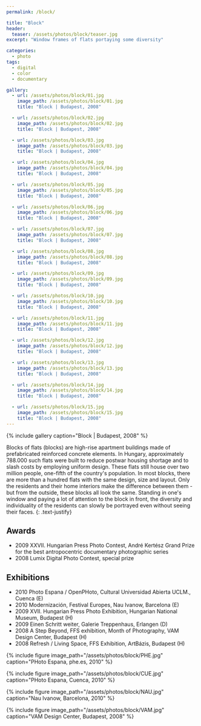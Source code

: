 ```yaml
---
permalink: /block/

title: "Block"
header:
  teaser: /assets/photos/block/teaser.jpg
excerpt: "Window frames of flats portaying some diversity"

categories:
  - photo
tags:
  - digital
  - color
  - documentary

gallery:
  - url: /assets/photos/block/01.jpg
    image_path: /assets/photos/block/01.jpg
    title: "Block | Budapest, 2008"

  - url: /assets/photos/block/02.jpg
    image_path: /assets/photos/block/02.jpg
    title: "Block | Budapest, 2008"

  - url: /assets/photos/block/03.jpg
    image_path: /assets/photos/block/03.jpg
    title: "Block | Budapest, 2008"

  - url: /assets/photos/block/04.jpg
    image_path: /assets/photos/block/04.jpg
    title: "Block | Budapest, 2008"

  - url: /assets/photos/block/05.jpg
    image_path: /assets/photos/block/05.jpg
    title: "Block | Budapest, 2008"

  - url: /assets/photos/block/06.jpg
    image_path: /assets/photos/block/06.jpg
    title: "Block | Budapest, 2008"

  - url: /assets/photos/block/07.jpg
    image_path: /assets/photos/block/07.jpg
    title: "Block | Budapest, 2008"

  - url: /assets/photos/block/08.jpg
    image_path: /assets/photos/block/08.jpg
    title: "Block | Budapest, 2008"

  - url: /assets/photos/block/09.jpg
    image_path: /assets/photos/block/09.jpg
    title: "Block | Budapest, 2008"

  - url: /assets/photos/block/10.jpg
    image_path: /assets/photos/block/10.jpg
    title: "Block | Budapest, 2008"

  - url: /assets/photos/block/11.jpg
    image_path: /assets/photos/block/11.jpg
    title: "Block | Budapest, 2008"

  - url: /assets/photos/block/12.jpg
    image_path: /assets/photos/block/12.jpg
    title: "Block | Budapest, 2008"

  - url: /assets/photos/block/13.jpg
    image_path: /assets/photos/block/13.jpg
    title: "Block | Budapest, 2008"

  - url: /assets/photos/block/14.jpg
    image_path: /assets/photos/block/14.jpg
    title: "Block | Budapest, 2008"

  - url: /assets/photos/block/15.jpg
    image_path: /assets/photos/block/15.jpg
    title: "Block | Budapest, 2008"
---
```


{% include gallery caption="Block \| Budapest, 2008" %}

Blocks of flats (blocks) are high-rise apartment buildings made of
prefabricated reinforced concrete elements. In Hungary, approximately 788.000
such flats were built to reduce postwar housing shortage and to slash costs by
employing uniform design. These flats still house over two million people,
one-fifth of the country's population. In most blocks, there are more than a
hundred flats with the same design, size and layout. Only the residents and
their home interiors make the difference between them - but from the outside,
these blocks all look the same. Standing in one's window and paying a lot of
attention to the block in front, the diversity and individuality of the
residents can slowly be portrayed even without seeing their faces.
{: .text-justify}

## Awards

- 2009  XXVII. Hungarian Press Photo Contest, André Kertész Grand Prize for the
        best antropocentric documentary photographic series
- 2008  Lumix Digital Photo Contest, special prize

## Exhibitions

- 2010  Photo Espana / OpenPHoto, Cultural Universidad Abierta UCLM., Cuenca (E)
- 2010  Modernización, Festival Europes, Nau Ivanow, Barcelona (E)
- 2009  XVII. Hungarian Press Photo Exhibition, Hungarian National Museum, Budapest (H)
- 2009  Einen Schritt weiter, Galerie Treppenhaus, Erlangen (D)
- 2008  A Step Beyond, FFS exhibition, Month of Photography, VAM Design Center, Budapest (H)
- 2008  Refresh / Living Space, FFS Exhibition, ArtBázis, Budapest (H)

{% include figure image_path="/assets/photos/block/PHE.jpg"
   caption="PHoto Espana, phe.es, 2010" %}

{% include figure image_path="/assets/photos/block/CUE.jpg"
   caption="PHoto Espana, Cuenca, 2010" %}

{% include figure image_path="/assets/photos/block/NAU.jpg"
   caption="Nau Ivanow, Barcelona, 2010" %}

{% include figure image_path="/assets/photos/block/VAM.jpg"
   caption="VAM Design Center, Budapest, 2008" %}
